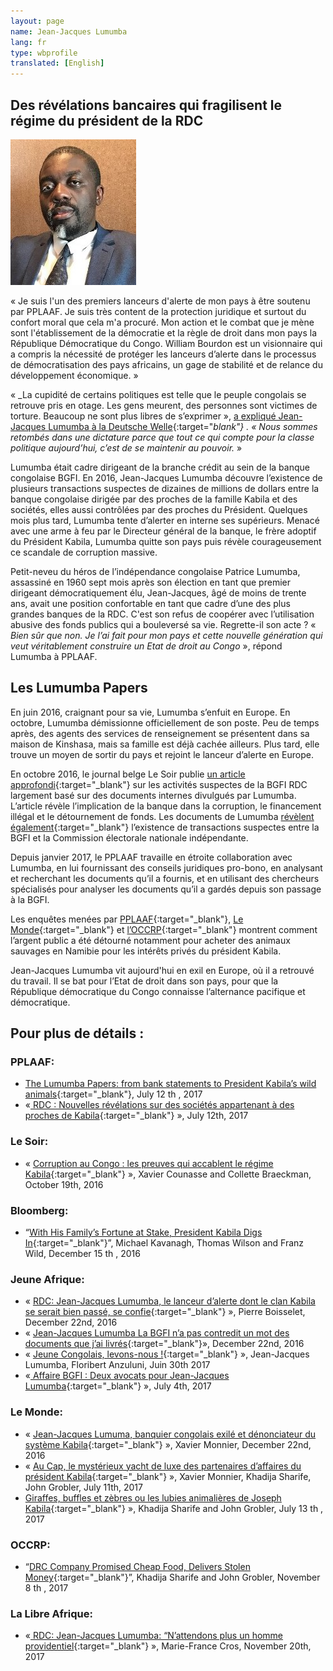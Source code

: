 ```yaml
---
layout: page
name: Jean-Jacques Lumumba
lang: fr
type: wbprofile
translated: [English]
---
```

<h2>Des révélations bancaires qui fragilisent le régime du président de la RDC</h2>

<div class="profile-block">
<img src="/assets/images/profiles/lumumba.jpg">
<p>« Je suis l&#39;un des premiers lanceurs d&#39;alerte de
mon pays à être soutenu par PPLAAF. Je suis
très content de la protection juridique et
surtout du confort moral que cela m&#39;a
procuré. Mon action et le combat que je mène
sont l&#39;établissement de la démocratie et la
règle de droit dans mon pays la République
Démocratique du Congo. William Bourdon est
un visionnaire qui a compris la nécessité de
protéger les lanceurs d’alerte dans le
processus de démocratisation des pays
africains, un gage de stabilité et de relance du
développement économique. »</p>
</div>

« _La cupidité de certains politiques est telle que le peuple congolais se retrouve pris en otage.
Les gens meurent, des personnes sont victimes de torture. Beaucoup ne sont plus libres de
s’exprimer », [a expliqué Jean-Jacques Lumumba à la Deutsche Welle](http://www.dw.com/en/drc-president-joseph-kabila-reformer-or-corrupt-authoritarian/a-36935441){:target="_blank"} . « Nous sommes retombés
dans une dictature parce que tout ce qui compte pour la classe politique aujourd’hui, c’est de
se maintenir au pouvoir._ »

Lumumba était cadre dirigeant de la branche crédit au sein de la banque congolaise BGFI. En
2016, Jean-Jacques Lumumba découvre l’existence de plusieurs transactions suspectes de
dizaines de millions de dollars entre la banque congolaise dirigée par des proches de la famille
Kabila et des sociétés, elles aussi contrôlées par des proches du Président. Quelques mois plus
tard, Lumumba tente d’alerter en interne ses supérieurs. Menacé avec une arme à feu par le
Directeur général de la banque, le frère adoptif du Président Kabila, Lumumba quitte son pays
puis révèle courageusement ce scandale de corruption massive.

Petit-neveu du héros de l’indépendance congolaise Patrice Lumumba, assassiné en 1960 sept
mois après son élection en tant que premier dirigeant démocratiquement élu, Jean-Jacques, âgé
de moins de trente ans, avait une position confortable en tant que cadre d’une des plus grandes
banques de la RDC. C&#39;est son refus de coopérer avec l’utilisation abusive des fonds publics qui
a bouleversé sa vie. Regrette-il son acte ? « _Bien sûr que non. Je l’ai fait pour mon pays et cette
nouvelle génération qui veut véritablement construire un Etat de droit au Congo_ », répond
Lumumba à PPLAAF.

## Les Lumumba Papers
En juin 2016, craignant pour sa vie, Lumumba s’enfuit en Europe. En octobre, Lumumba
démissionne officiellement de son poste. Peu de temps après, des agents des services de
renseignement se présentent dans sa maison de Kinshasa, mais sa famille est déjà cachée
ailleurs. Plus tard, elle trouve un moyen de sortir du pays et rejoint le lanceur d’alerte en
Europe.

En octobre 2016, le journal belge Le Soir publie [un article approfondi](http://plus.lesoir.be/66290/article/2016-10-29/corruption-au-congo-les-preuves-qui-accablent-le-regime-kabila){:target="_blank"} sur les activités suspectes
de la BGFI RDC largement basé sur des documents internes divulgués par Lumumba. L’article
révèle l’implication de la banque dans la corruption, le financement illégal et le détournement
de fonds. Les documents de Lumumba [révèlent également](https://pplaaf.org/downloads/BGFIBANK-RDC-censure.pdf){:target="_blank"} l’existence de transactions suspectes
entre la BGFI et la Commission électorale nationale indépendante.

Depuis janvier 2017, le PPLAAF travaille en étroite collaboration avec Lumumba, en lui
fournissant des conseils juridiques pro-bono, en analysant et recherchant les documents qu’il a
fournis, et en utilisant des chercheurs spécialisés pour analyser les documents qu’il a gardés
depuis son passage à la BGFI.

Les enquêtes menées par [PPLAAF](https://pplaaf.org/){:target="_blank"}, [Le Monde](http://www.lemonde.fr/){:target="_blank"} et [l’OCCRP](https://www.occrp.org/en){:target="_blank"} montrent comment l’argent public a
été détourné notamment pour acheter des animaux sauvages en Namibie pour les intérêts privés
du président Kabila.

Jean-Jacques Lumumba vit aujourd&#39;hui en exil en Europe, où il a retrouvé du travail. Il se bat
pour l’Etat de droit dans son pays, pour que la République démocratique du Congo connaisse
l’alternance pacifique et démocratique.

## Pour plus de détails :

### PPLAAF:
- [The Lumumba Papers: from bank statements to President Kabila’s wild animals](http://lumumbapapers.info/){:target="_blank"}, July 12 th , 2017   
- «[ RDC : Nouvelles révélations sur des sociétés appartenant à des proches de Kabila](https://pplaaf.org/fr/2017/07/12/rdc-Nouvelles-revelations.html){:target="_blank"} », July
12th, 2017

### Le Soir:
- « [Corruption au Congo : les preuves qui accablent le régime Kabila](http://plus.lesoir.be/66290/article/2016-10-29/corruption-au-congo-les-preuves-qui-accablent-le-regime-kabila){:target="_blank"} », Xavier Counasse and Collette Braeckman, October 19th, 2016

### Bloomberg:
- “[With His Family’s Fortune at Stake, President Kabila Digs In](https://www.bloomberg.com/news/features/2016-12-15/with-his-family-fortune-at-stake-congo-president-kabila-digs-in){:target="_blank"}”, Michael Kavanagh, Thomas Wilson and Franz Wild, December 15 th , 2016

### Jeune Afrique:
- « [RDC: Jean-Jacques Lumumba, le lanceur d’alerte dont le clan Kabila se serait bien passé, se
confie](http://www.jeuneafrique.com/386150/politique/rdc-jean-jacques-lumumba-lanceur-dalerte-dont-clan-kabila-se-serait-bien-passe-se-confie/){:target="_blank"} », Pierre Boisselet, December 22nd, 2016  
- « [Jean-Jacques Lumumba La BGFI n’a pas contredit un mot des documents que j’ai livrés](http://www.jeuneafrique.com/videos/386304/interview-exclusive-de-jean-jacques-lumumba/){:target="_blank"}», December 22nd, 2016  
- « [Jeune Congolais, levons-nous !](http://www.jeuneafrique.com/452673/politique/jeunes-congolais-levons-floribert-anzuluni-jean-jacques-lumumba/){:target="_blank"} », Jean-Jacques Lumumba, Floribert Anzuluni, Juin 30th 2017  
- «[ Affaire BGFI : Deux avocats pour Jean-Jacques Lumumba](http://www.jeuneafrique.com/mag/453682/societe/justice-deux-avocats-jean-jacques-lumumba/){:target="_blank"} », July 4th, 2017

### Le Monde:
- « [Jean-Jacques Lumuma, banquier congolais exilé et dénonciateur du système Kabila](http://www.lemonde.fr/afrique/article/2016/12/22/jean-jacques-lumumba-banquier-congolais-exile-et-denonciateur-du-systeme-kabila_5053068_3212.html){:target="_blank"} », Xavier Monnier, December 22nd, 2016  
- « [Au Cap, le mystérieux yacht de luxe des partenaires d’affaires du président Kabila](http://www.lemonde.fr/afrique/article/2017/07/11/le-mysterieux-yacht-de-luxe-des-partenaires-d-affaires-du-president-kabila_5159113_3212.html){:target="_blank"} », Xavier
Monnier, Khadija Sharife, John Grobler, July 11th, 2017  
-  [Giraffes, buffles et zèbres ou les lubies animalières de Joseph Kabila](http://www.lemonde.fr/afrique/article/2017/07/13/girafes-buffles-et-zebres-en-cargo-ou-les-lubies-animalieres-de-joseph-kabila_5160098_3212.html){:target="_blank"} », Khadija Sharife and
John Grobler, July 13 th , 2017

### OCCRP:
- “[DRC Company Promised Cheap Food, Delivers Stolen Money](https://www.occrp.org/en/investigations/7234-drc-company-promised-cheap-food-delivers-stolen-money){:target="_blank"}”, Khadija Sharife and John Grobler, November 8 th , 2017

### La Libre Afrique:
- «[ RDC: Jean-Jacques Lumumba: “N’attendons plus un homme providentiel](https://afrique.lalibre.be/11233/rdc-jean-jacques-lumumba-nattendons-plus-un-homme-providentiel/){:target="_blank"} », Marie-France Cros, November 20th, 2017